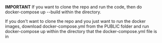 **IMPORTANT**
If you want to clone the repo and run the code, then do docker-compose up --build within the directory.

If you don't want to clone the repo and you just want to run the docker images, download docker-compose.yml from the PUBLIC folder and run docker-compose up within the directory that the docker-compose.yml file is in